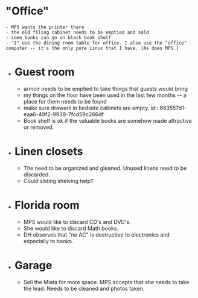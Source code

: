 # "Office"
	- MPS wants the printer there
	- the old filing cabinet needs to be emptied and sold
	- some books can go on black book shelf
	- "I" use the dining room table for office. I also use the "office" computer -- it's the only pure Linux that I have. [As does MPS.]
- # Guest room
	- armoir needs to be emptied to take things that guests would bring
	- my things on the floor have been used in the last few months -- a place for them needs to be found
	- make sure drawers in bedside cabinets are empty.
	  id:: 663557d1-eaa6-49f2-9939-7fcd59c266df
	- Book shelf is ok if the valuable books are somehow made attractive or removed.
- # Linen closets
	- The need to be organized and gleaned. Unused linens need to be discarded.
	- Could sliding shelving help?
- # Florida room
	- MPS would like to discard CD's and DVD's.
	- She would like to discard Math books.
	- DH observes that "no AC" is destructive to electronics and especially to books.
- # Garage
	- Sell the Miata for more space. MPS accepts that she needs to take the lead. Needs to be cleaned and photos taken.